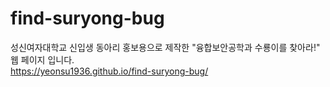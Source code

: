 # find-suryong-bug
성신여자대학교 신입생 동아리 홍보용으로 제작한 "융합보안공학과 수룡이를 찾아라!" 웹 페이지 입니다.
<br>https://yeonsu1936.github.io/find-suryong-bug/
